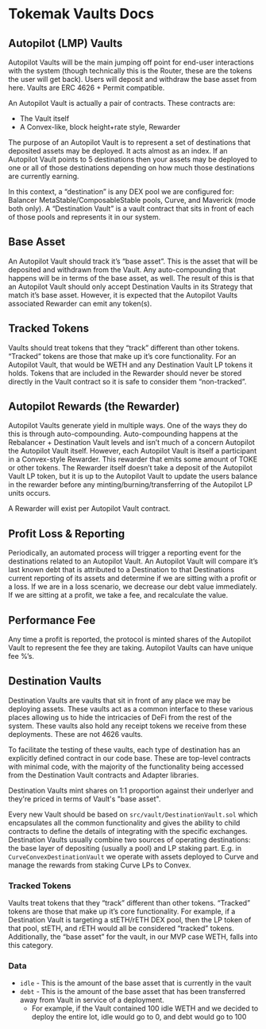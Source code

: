 # Tokemak Vaults Docs

## Autopilot (LMP) Vaults

Autopilot Vaults will be the main jumping off point for end-user interactions with the system (though technically this is the Router, these are the tokens the user will get back). Users will deposit and withdraw the base asset from here. Vaults are ERC 4626 + Permit compatible.

An Autopilot Vault is actually a pair of contracts. These contracts are:

-   The Vault itself
-   A Convex-like, block height+rate style, Rewarder

The purpose of an Autopilot Vault is to represent a set of destinations that deposited assets may be deployed. It acts almost as an index. If an Autopilot Vault points to 5 destinations then your assets may be deployed to one or all of those destinations depending on how much those destinations are currently earning.

In this context, a “destination” is any DEX pool we are configured for: Balancer MetaStable/ComposableStable pools, Curve, and Maverick (mode both only). A “Destination Vault” is a vault contract that sits in front of each of those pools and represents it in our system.

## Base Asset

An Autopilot Vault should track it’s “base asset”. This is the asset that will be deposited and withdrawn from the Vault. Any auto-compounding that happens will be in terms of the base asset, as well. The result of this is that an Autopilot Vault should only accept Destination Vaults in its Strategy that match it’s base asset. However, it is expected that the Autopilot Vaults associated Rewarder can emit any token(s).

## Tracked Tokens

Vaults should treat tokens that they “track” different than other tokens. “Tracked” tokens are those that make up it’s core functionality. For an Autopilot Vault, that would be WETH and any Destination Vault LP tokens it holds. Tokens that are included in the Rewarder should never be stored directly in the Vault contract so it is safe to consider them “non-tracked”.

## Autopilot Rewards (the Rewarder)

Autopilot Vaults generate yield in multiple ways. One of the ways they do this is through auto-compounding. Auto-compounding happens at the Rebalancer + Destination Vault levels and isn’t much of a concern Autopilot the Autopilot Vault itself. However, each Autopilot Vault is itself a participant in a Convex-style Rewarder. This rewarder that emits some amount of TOKE or other tokens. The Rewarder itself doesn’t take a deposit of the Autopilot Vault LP token, but it is up to the Autopilot Vault to update the users balance in the rewarder before any minting/burning/transferring of the Autopilot LP units occurs.

A Rewarder will exist per Autopilot Vault contract.

## Profit Loss & Reporting

Periodically, an automated process will trigger a reporting event for the destinations related to an Autopilot Vault. An Autopilot Vault will compare it’s last known debt that is attributed to a Destination to that Destinations current reporting of its assets and determine if we are sitting with a profit or a loss. If we are in a loss scenario, we decrease our debt value immediately. If we are sitting at a profit, we take a fee, and recalculate the value.

## Performance Fee

Any time a profit is reported, the protocol is minted shares of the Autopilot Vault to represent the fee they are taking. Autopilot Vaults can have unique fee %’s.

## Destination Vaults

Destination Vaults are vaults that sit in front of any place we may be deploying assets. These vaults act as a common interface to these various places allowing us to hide the intricacies of DeFi from the rest of the system. These vaults also hold any receipt tokens we receive from these deployments. These are not 4626 vaults.

To facilitate the testing of these vaults, each type of destination has an explicitly defined contract in our code base. These are top-level contracts with minimal code, with the majority of the functionality being accessed from the Destination Vault contracts and Adapter libraries.

Destination Vaults mint shares on 1:1 proportion against their underlyer and they're priced in terms of Vault's "base asset".

Every new Vault should be based on `src/vault/DestinationVault.sol` which encapsulates all the common functionality and gives the ability to child contracts to define the details of integrating with the specific exchanges. Destination Vaults usually combine two sources of operating destinations: the base layer of depositing (usually a pool) and LP staking part. E.g. in `CurveConvexDestinationVault` we operate with assets deployed to Curve and manage the rewards from staking Curve LPs to Convex.

### Tracked Tokens

Vaults treat tokens that they “track” different than other tokens. “Tracked” tokens are those that make up it’s core functionality. For example, if a Destination Vault is targeting a stETH/rETH DEX pool, then the LP token of that pool, stETH, and rETH would all be considered “tracked” tokens. Additionally, the “base asset” for the vault, in our MVP case WETH, falls into this category.

### Data

-   `idle` - This is the amount of the base asset that is currently in the vault
-   `debt` - This is the amount of the base asset that has been transferred away from Vault in service of a deployment.
    -   For example, if the Vault contained 100 idle WETH and we decided to deploy the entire lot, idle would go to 0, and debt would go to 100

